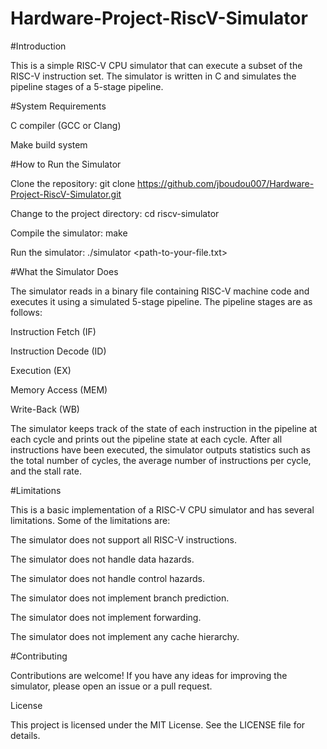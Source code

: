 # Hardware-Project-RiscV-Simulator 

  

#Introduction 

  

This is a simple RISC-V CPU simulator that can execute a subset of the RISC-V instruction set. The simulator is written in C and simulates the pipeline stages of a 5-stage pipeline. 

  

#System Requirements 

C compiler (GCC or Clang) 

Make build system 

  

#How to Run the Simulator 

Clone the repository: git clone https://github.com/jboudou007/Hardware-Project-RiscV-Simulator.git 

Change to the project directory: cd riscv-simulator 

Compile the simulator: make 

Run the simulator: ./simulator <path-to-your-file.txt> 

  

#What the Simulator Does 

The simulator reads in a binary file containing RISC-V machine code and executes it using a simulated 5-stage pipeline. The pipeline stages are as follows: 

  

Instruction Fetch (IF) 

Instruction Decode (ID) 

Execution (EX) 

Memory Access (MEM) 

Write-Back (WB) 

  

The simulator keeps track of the state of each instruction in the pipeline at each cycle and prints out the pipeline state at each cycle. After all instructions have been executed, the simulator outputs statistics such as the total number of cycles, the average number of instructions per cycle, and the stall rate. 

  

#Limitations 

This is a basic implementation of a RISC-V CPU simulator and has several limitations. Some of the limitations are: 

  

The simulator does not support all RISC-V instructions. 

The simulator does not handle data hazards. 

The simulator does not handle control hazards. 

The simulator does not implement branch prediction. 

The simulator does not implement forwarding. 

The simulator does not implement any cache hierarchy. 

  

#Contributing 

Contributions are welcome! If you have any ideas for improving the simulator, please open an issue or a pull request. 

  

License 

This project is licensed under the MIT License. See the LICENSE file for details. 

 
